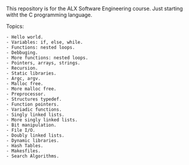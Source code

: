 This repository is for the ALX Software Engineering course.
	Just starting witht the C programming language.

Topics:

	- Hello world.
	- Variables: if, else, while.
	- Functions: nested loops.
	- Debbuging.
	- More functions: nested loops.
	- Pointers, arrays, strings.
	- Recursion.
	- Static libraries.
	- Argc, argv.
	- Malloc free.
	- More malloc free.
	- Preprocessor.
	- Structures typedef.
	- Function pointers.
	- Variadic functions.
	- Singly linked lists.
	- More singly linked lists.
	- Bit manipulation.
	- File I/O.
	- Doubly linked lists.
	- Dynamic libraries.
	- Hash Tables.
	- Makesfiles.
	- Search Algorithms.
